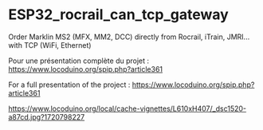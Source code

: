 # ESP32_rocrail_can_tcp_gateway
 Order Marklin MS2 (MFX, MM2, DCC) directly from Rocrail, iTrain, JMRI... with TCP (WiFi, Ethernet)

 Pour une présentation complète du projet : https://www.locoduino.org/spip.php?article361

  For a full presentation of the project : https://www.locoduino.org/spip.php?article361

https://www.locoduino.org/local/cache-vignettes/L610xH407/_dsc1520-a87cd.jpg?1720798227